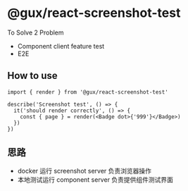 # @gux/react-screenshot-test

To Solve 2 Problem

- Component client feature test
- E2E

## How to use

```tsx
import { render } from '@gux/react-screenshot-test'

describe('Screenshot test', () => {
  it('should render correctly', () => {
    const { page } = render(<Badge dot>{'999'}</Badge>)
  })
})
```

## 思路

- docker 运行 screenshot server 负责浏览器操作
- 本地测试运行 component server 负责提供组件测试界面
